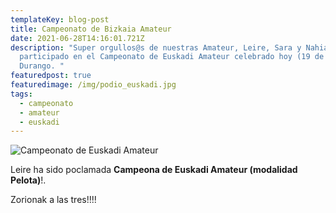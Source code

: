 ```yaml
---
templateKey: blog-post
title: Campeonato de Bizkaia Amateur
date: 2021-06-28T14:16:01.721Z
description: "Super orgullos@s de nuestras Amateur, Leire, Sara y Nahia han
  participado en el Campeonato de Euskadi Amateur celebrado hoy (19 de Junio) en
  Durango. "
featuredpost: true
featuredimage: /img/podio_euskadi.jpg
tags:
  - campeonato
  - amateur
  - euskadi
---
```

![Campeonato de Euskadi Amateur](/img/podio_euskadi.jpg "Campeonato de Euskadi Amateur")

Leire ha sido poclamada **Campeona de Euskadi Amateur (modalidad Pelota)**!.

Zorionak a las tres!!!!